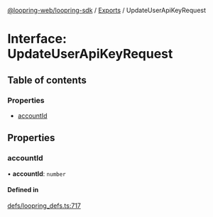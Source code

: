 [@loopring-web/loopring-sdk](../README.md) / [Exports](../modules.md) / UpdateUserApiKeyRequest

# Interface: UpdateUserApiKeyRequest

## Table of contents

### Properties

- [accountId](UpdateUserApiKeyRequest.md#accountid)

## Properties

### accountId

• **accountId**: `number`

#### Defined in

[defs/loopring_defs.ts:717](https://github.com/Loopring/loopring_sdk/blob/1b21a8d/src/defs/loopring_defs.ts#L717)
